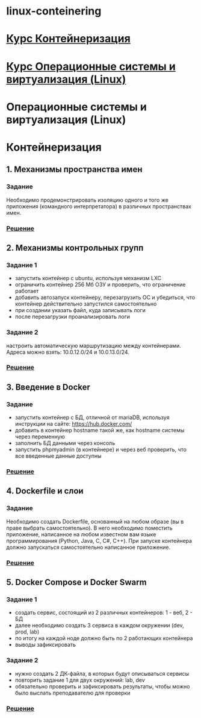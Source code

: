 # linux-conteinering

# [Курс Контейнеризация](#контейнеризация)

# [Курс Операционные системы и виртуализация (Linux)](#операционные-системы-и-виртуализация-(linux))

# Операционные системы и виртуализация (Linux)

# Контейнеризация

## 1. Механизмы пространства имен
### Задание
Необходимо продемонстрировать изоляцию одного и того же приложения (командного интерпретатора) в различных пространствах имен.
### [Решение](conteiniring/homework_1.md)

## 2. Механизмы контрольных групп

### Задание 1
* запустить контейнер с ubuntu, используя механизм LXC
* ограничить контейнер 256 Мб ОЗУ и проверить, что ограничение работает
* добавить автозапуск контейнеру, перезагрузить ОС и убедиться, что контейнер действительно запустился самостоятельно
* при создании указать файл, куда записывать логи
* после перезагрузки проанализировать логи

### Задание 2
настроить автоматическую маршрутизацию между контейнерами. Адреса можно взять: 10.0.12.0/24 и 10.0.13.0/24.
### [Решение](conteiniring/homework_2.md)

## 3. Введение в Docker
### Задание
* запустить контейнер с БД, отличной от mariaDB, используя инструкции на сайте: https://hub.docker.com/
* добавить в контейнер hostname такой же, как hostname системы через переменную
* заполнить БД данными через консоль
* запустить phpmyadmin (в контейнере) и через веб проверить, что все введенные данные доступны
### [Решение](conteiniring/homework_3.md)

## 4. Dockerfile и слои
### Задание
Необходимо создать Dockerfile, основанный на любом образе (вы в праве выбрать самостоятельно). В него необходимо поместить приложение, написанное на любом известном вам языке программирования (Python, Java, C, С#, C++). При запуске контейнера должно запускаться самостоятельно написанное приложение.

### [Решение](conteiniring/homework_4.md)

## 5. Docker Compose и Docker Swarm
### Задание 1
* создать сервис, состоящий из 2 различных контейнеров: 1 - веб, 2 - БД
* далее необходимо создать 3 сервиса в каждом окружении (dev, prod, lab)
* по итогу на каждой ноде должно быть по 2 работающих контейнера
* выводы зафиксировать

### Задание 2
* нужно создать 2 ДК-файла, в которых будут описываться сервисы
* повторить задание 1 для двух окружений: lab, dev
* обязательно проверить и зафиксировать результаты, чтобы можно было выслать преподавателю для проверки

### [Решение](conteiniring/homework_5.md)

